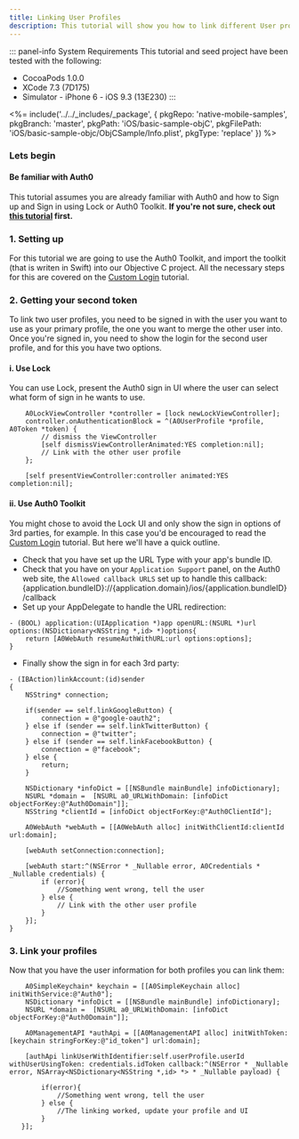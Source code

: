 ```yaml
---
title: Linking User Profiles
description: This tutorial will show you how to link different User profiles. Enabling different ways of signing in, into a single profile
---
```


::: panel-info System Requirements
This tutorial and seed project have been tested with the following:

* CocoaPods 1.0.0
* XCode 7.3 (7D175)
* Simulator - iPhone 6 - iOS 9.3 (13E230)
  :::

<%= include('../../_includes/_package', {
  pkgRepo: 'native-mobile-samples',
  pkgBranch: 'master',
  pkgPath: 'iOS/basic-sample-objC',
  pkgFilePath: 'iOS/basic-sample-objc/ObjCSample/Info.plist',
  pkgType: 'replace'
}) %>

### Lets begin

#### Be familiar with Auth0

This tutorial assumes you are already familiar with Auth0 and how to Sign up and Sign in using Lock or Auth0 Toolkit. **If you're not sure, check out [this tutorial](01-login.md) first.**

### 1. Setting up

For this tutorial we are going to use the Auth0 Toolkit, and import the toolkit (that is writen in Swift) into our Objective C project. All the necessary steps for this are covered on the [Custom Login](02-custom-login.md) tutorial. 

### 2. Getting your second token 

To link two user profiles, you need to be signed in with the user you want to use as your primary profile, the one you want to merge the other user into. Once you're signed in, you need to show the login for the second user profile, and for this you have two options.

#### i. Use Lock 

You can use Lock, present the Auth0 sign in UI where the user can select what form of sign in he wants to use.

```objc
    A0LockViewController *controller = [lock newLockViewController];
    controller.onAuthenticationBlock = ^(A0UserProfile *profile, A0Token *token) {
        // dismiss the ViewController
        [self dismissViewControllerAnimated:YES completion:nil];
        // Link with the other user profile
    };
    
    [self presentViewController:controller animated:YES completion:nil];

```

#### ii. Use Auth0 Toolkit

You might chose to avoid the Lock UI and only show the sign in options of 3rd parties, for example. In this case you'd be encouraged to read the [Custom Login](02-custom-login.md) tutorial. But here we'll have a quick outline.

- Check that you have set up the URL Type with your app's bundle ID.
- Check that you have on your `Application Support` panel, on the Auth0 web site, the `Allowed callback URLS` set up to handle this callback:
  {application.bundleID}://{application.domain}/ios/{application.bundleID}/callback
- Set up your AppDelegate to handle the URL redirection:

```objc
- (BOOL) application:(UIApplication *)app openURL:(NSURL *)url options:(NSDictionary<NSString *,id> *)options{
    return [A0WebAuth resumeAuthWithURL:url options:options];
}
```

- Finally show the sign in for each 3rd party:
```objc
- (IBAction)linkAccount:(id)sender
{
    NSString* connection;
    
    if(sender == self.linkGoogleButton) {
        connection = @"google-oauth2";
    } else if (sender == self.linkTwitterButton) {
        connection = @"twitter";
    } else if (sender == self.linkFacebookButton) {
        connection = @"facebook";
    } else {
        return;
    }
    
    NSDictionary *infoDict = [[NSBundle mainBundle] infoDictionary];
    NSURL *domain =  [NSURL a0_URLWithDomain: [infoDict objectForKey:@"Auth0Domain"]];
    NSString *clientId = [infoDict objectForKey:@"Auth0ClientId"];
    
    A0WebAuth *webAuth = [[A0WebAuth alloc] initWithClientId:clientId url:domain];
    
    [webAuth setConnection:connection];
    
    [webAuth start:^(NSError * _Nullable error, A0Credentials * _Nullable credentials) {
        if (error){
            //Something went wrong, tell the user
        } else {
            // Link with the other user profile
        }
    }];
}
```

### 3. Link your profiles

Now that you have the user information for both profiles you can link them:

```objc
    A0SimpleKeychain* keychain = [[A0SimpleKeychain alloc] initWithService:@"Auth0"];
    NSDictionary *infoDict = [[NSBundle mainBundle] infoDictionary];
    NSURL *domain =  [NSURL a0_URLWithDomain: [infoDict objectForKey:@"Auth0Domain"]];

    A0ManagementAPI *authApi = [[A0ManagementAPI alloc] initWithToken:[keychain stringForKey:@"id_token"] url:domain];

    [authApi linkUserWithIdentifier:self.userProfile.userId  withUserUsingToken: credentials.idToken callback:^(NSError * _Nullable error, NSArray<NSDictionary<NSString *,id> *> * _Nullable payload) {
       
        if(error){
            //Something went wrong, tell the user
        } else {
            //The linking worked, update your profile and UI
        }
   }];
```
